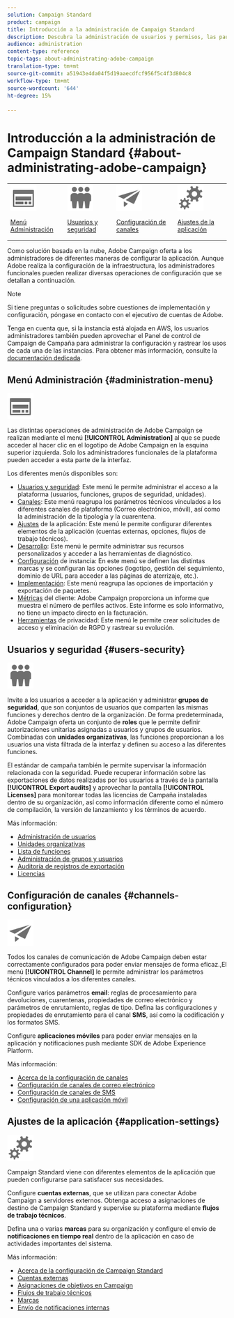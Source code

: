 ```yaml
---
solution: Campaign Standard
product: campaign
title: Introducción a la administración de Campaign Standard
description: Descubra la administración de usuarios y permisos, las pautas de supervisión, configuraciones específicas de canal y pautas de configuración de aplicaciones.
audience: administration
content-type: reference
topic-tags: about-administrating-adobe-campaign
translation-type: tm+mt
source-git-commit: a51943e4da04f5d19aaecdfcf956f5c4f3d804c8
workflow-type: tm+mt
source-wordcount: '644'
ht-degree: 15%

---
```



# Introducción a la administración de Campaign Standard {#about-administrating-adobe-campaign}

<table>
<tr><td><img src="assets/do-not-localize/icon_menu.svg" width="60px"><p><a href="#administration-menu">Menú Administración</a></p></td>
<td><img src="assets/do-not-localize/icon_users.svg" width="60px"><p><a href="#users-security">Usuarios y seguridad</a></p></td>
<td><img src="assets/do-not-localize/icon_channels.svg" width="60px"><p><a href="#channels-configuration">Configuración de canales</a></p></td>
<td><img src="assets/do-not-localize/icon_settings.svg" width="60px"><p><a href="#application-settings">Ajustes de la aplicación</a></p></td></tr>
</table>

Como solución basada en la nube, Adobe Campaign oferta a los administradores de diferentes maneras de configurar la aplicación. Aunque Adobe realiza la configuración de la infraestructura, los administradores funcionales pueden realizar diversas operaciones de configuración que se detallan a continuación.

>[!NOTE]
>
>Si tiene preguntas o solicitudes sobre cuestiones de implementación y configuración, póngase en contacto con el ejecutivo de cuentas de Adobe.

Tenga en cuenta que, si la instancia está alojada en AWS, los usuarios administradores también pueden aprovechar el Panel de control de Campaign de Campaña para administrar la configuración y rastrear los usos de cada una de las instancias. Para obtener más información, consulte la [documentación dedicada](https://experienceleague.adobe.com/docs/control-panel/using/control-panel-home.html?lang=es).

## Menú Administración {#administration-menu}

<img src="assets/do-not-localize/icon_menu.svg" width="60px">

Las distintas operaciones de administración de Adobe Campaign se realizan mediante el menú **[!UICONTROL Administration]** al que se puede acceder al hacer clic en el logotipo de Adobe Campaign en la esquina superior izquierda. Solo los administradores funcionales de la plataforma pueden acceder a esta parte de la interfaz.

Los diferentes menús disponibles son:

* [Usuarios y seguridad](../../administration/using/about-access-management.md): Este menú le permite administrar el acceso a la plataforma (usuarios, funciones, grupos de seguridad, unidades).
* [Canales](../../administration/using/about-channel-configuration.md): Este menú reagrupa los parámetros técnicos vinculados a los diferentes canales de plataforma (Correo electrónico, móvil), así como la administración de la tipología y la cuarentena.
* [Ajustes](../../administration/using/external-accounts.md) de la aplicación: Este menú le permite configurar diferentes elementos de la aplicación (cuentas externas, opciones, flujos de trabajo técnicos).
* [Desarrollo](../../developing/using/data-model-concepts.md): Este menú le permite administrar sus recursos personalizados y acceder a las herramientas de diagnóstico.
* [Configuración](../../administration/using/branding.md) de instancia: En este menú se definen las distintas marcas y se configuran las opciones (logotipo, gestión del seguimiento, dominio de URL para acceder a las páginas de aterrizaje, etc.).
* [Implementación](../../automating/using/managing-packages.md): Este menú reagrupa las opciones de importación y exportación de paquetes.
* [Métricas](../../audiences/using/active-profiles.md) del cliente: Adobe Campaign proporciona un informe que muestra el número de perfiles activos. Este informe es solo informativo, no tiene un impacto directo en la facturación.
* [Herramientas](../../start/using/privacy-management.md) de privacidad: Este menú le permite crear solicitudes de acceso y eliminación de RGPD y rastrear su evolución.

## Usuarios y seguridad {#users-security}

<img src="assets/do-not-localize/icon_users.svg"  width="60px">

Invite a los usuarios a acceder a la aplicación y administrar **grupos de seguridad**, que son conjuntos de usuarios que comparten las mismas funciones y derechos dentro de la organización. De forma predeterminada, Adobe Campaign oferta un conjunto de **roles** que le permite definir autorizaciones unitarias asignadas a usuarios y grupos de usuarios. Combinadas con **unidades organizativas**, las funciones proporcionan a los usuarios una vista filtrada de la interfaz y definen su acceso a las diferentes funciones.

El estándar de campaña también le permite supervisar la información relacionada con la seguridad. Puede recuperar información sobre las exportaciones de datos realizadas por los usuarios a través de la pantalla **[!UICONTROL Export audits]** y aprovechar la pantalla **[!UICONTROL Licenses]** para monitorear todas las licencias de Campaña instaladas dentro de su organización, así como información diferente como el número de compilación, la versión de lanzamiento y los términos de acuerdo.

Más información:

* [Administración de usuarios](../../administration/using/users-management.md)
* [Unidades organizativas](../../administration/using/organizational-units.md)
* [Lista de funciones](../../administration/using/list-of-roles.md)
* [Administración de grupos y usuarios](../../administration/using/managing-groups-and-users.md)
* [Auditoría de registros de exportación](../../administration/using/auditing-export-logs.md)
* [Licencias](../../administration/using/licenses.md)

## Configuración de canales {#channels-configuration}

<img src="assets/do-not-localize/icon_channels.svg" width="60px">

Todos los canales de comunicación de Adobe Campaign deben estar correctamente configurados para poder enviar mensajes de forma eficaz.,El menú **[!UICONTROL Channel]** le permite administrar los parámetros técnicos vinculados a los diferentes canales.

Configure varios parámetros **email**: reglas de procesamiento para devoluciones, cuarentenas, propiedades de correo electrónico y parámetros de enrutamiento, reglas de tipo. Defina las configuraciones y propiedades de enrutamiento para el canal **SMS**, así como la codificación y los formatos SMS.

Configure **aplicaciones móviles** para poder enviar mensajes en la aplicación y notificaciones push mediante SDK de Adobe Experience Platform.

Más información:

* [Acerca de la configuración de canales](../../administration/using/about-channel-configuration.md)
* [Configuración de canales de correo electrónico](../../administration/using/configuring-email-channel.md)
* [Configuración de canales de SMS](../../administration/using/configuring-sms-channel.md)
* [Configuración de una aplicación móvil](../../administration/using/configuring-a-mobile-application.md)

## Ajustes de la aplicación {#application-settings}

<img src="assets/do-not-localize/icon_settings.svg" width="60px">

Campaign Standard viene con diferentes elementos de la aplicación que pueden configurarse para satisfacer sus necesidades.

Configure **cuentas externas**, que se utilizan para conectar Adobe Campaign a servidores externos. Obtenga acceso a asignaciones de destino de Campaign Standard y supervise su plataforma mediante **flujos de trabajo técnicos**.

Defina una o varias **marcas** para su organización y configure el envío de **notificaciones en tiempo real** dentro de la aplicación en caso de actividades importantes del sistema.

Más información:

* [Acerca de la configuración de Campaign Standard](../../administration/using/about-campaign-standard-settings.md)
* [Cuentas externas](../../administration/using/external-accounts.md)
* [Asignaciones de objetivos en Campaign](../../administration/using/target-mappings-in-campaign.md)
* [Flujos de trabajo técnicos](../../administration/using/technical-workflows.md)
* [Marcas](../../administration/using/branding.md)
* [Envío de notificaciones internas](../../administration/using/sending-internal-notifications.md)

